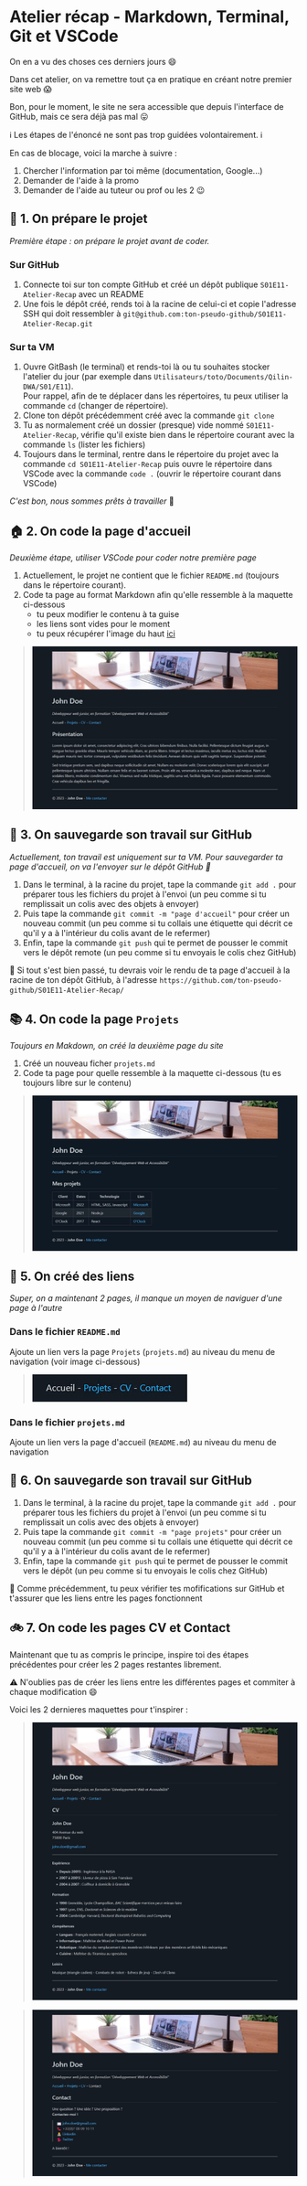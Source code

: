 # Atelier récap - Markdown, Terminal, Git et VSCode

On en a vu des choses ces derniers jours :smile:

Dans cet atelier, on va remettre tout ça en pratique en créant notre premier site web :scream:

Bon, pour le moment, le site ne sera accessible que depuis l'interface de GitHub, mais ce sera déjà pas mal :stuck_out_tongue:

:information_source: Les étapes de l'énoncé ne sont pas trop guidées volontairement. :information_source:

En cas de blocage, voici la marche à suivre :
1. Chercher l'information par toi même (documentation, Google...)
2. Demander de l'aide à la promo
3. Demander de l'aide au tuteur ou prof ou les 2 :wink:

## :toolbox: 1. On prépare le projet

*Première étape : on prépare le projet avant de coder.*

### Sur GitHub

1. Connecte toi sur ton compte GitHub et créé un dépôt publique `S01E11-Atelier-Recap` avec un README
2. Une fois le dépôt créé, rends toi à la racine de celui-ci et copie l'adresse SSH qui doit ressembler à `git@github.com:ton-pseudo-github/S01E11-Atelier-Recap.git`

### Sur ta VM

1. Ouvre GitBash (le terminal) et rends-toi là ou tu souhaites stocker l'atelier du jour (par exemple dans `Utilisateurs/toto/Documents/Qilin-DWA/S01/E11`).<br>
Pour rappel, afin de te déplacer dans les répertoires, tu peux utiliser la commande `cd` (changer de répertoire).
2. Clone ton dépôt précédemment créé avec la commande `git clone`
3. Tu as normalement créé un dossier (presque) vide nommé `S01E11-Atelier-Recap`, vérifie qu'il existe bien dans le répertoire courant avec la commande `ls` (lister les fichiers)
4. Toujours dans le terminal, rentre dans le répertoire du projet avec la commande `cd S01E11-Atelier-Recap` puis ouvre le répertoire dans VSCode avec la commande `code .` (ouvrir le répertoire courant dans VSCode)

*C'est bon, nous sommes prêts à travailler* :tada:

## 🏠 2. On code la page d'accueil

*Deuxième étape, utiliser VSCode pour coder notre première page*

1. Actuellement, le projet ne contient que le fichier `README.md` (toujours dans le répertoire courant).
2. Code ta page au format Markdown afin qu'elle ressemble à la maquette ci-dessous
    * tu peux modifier le contenu à ta guise
    * les liens sont vides pour le moment
    * tu peux récupérer l'image du haut [ici](img/desk-banner.jpg)

> ![image](img/maquette-presentation.jpg)

## 💾 3. On sauvegarde son travail sur GitHub

*Actuellement, ton travail est uniquement sur ta VM. Pour sauvegarder ta page d'accueil, on va l'envoyer sur le dépôt GitHub 🚀*

1. Dans le terminal, à la racine du projet, tape la commande `git add .` pour préparer tous les fichiers du projet à l'envoi (un peu comme si tu remplissait un colis avec des objets à envoyer)
2. Puis tape la commande `git commit -m "page d'accueil"` pour créer un nouveau commit (un peu comme si tu collais une étiquette qui décrit ce qu'il y a à l'intérieur du colis avant de le refermer)
3. Enfin, tape la commande `git push` qui te permet de pousser le commit vers le dépôt remote (un peu comme si tu envoyais le colis chez GitHub)

👀 Si tout s'est bien passé, tu devrais voir le rendu de ta page d'accueil à la racine de ton dépôt GitHub, à l'adresse `https://github.com/ton-pseudo-github/S01E11-Atelier-Recap/`

## 📚 4. On code la page `Projets`

*Toujours en Makdown, on créé la deuxième page du site*

1. Créé un nouveau ficher `projets.md`
2. Code ta page pour quelle ressemble à la maquette ci-dessous (tu es toujours libre sur le contenu)

> ![image](img/maquette-projet.jpg)

## 🔗 5. On créé des liens

*Super, on a maintenant 2 pages, il manque un moyen de naviguer d'une page à l'autre*

### Dans le fichier `README.md`

Ajoute un lien vers la page `Projets` (`projets.md`) au niveau du menu de navigation (voir image ci-dessous)

> ![image](img/nav.jpg)

### Dans le fichier `projets.md`

Ajoute un lien vers la page d'accueil (`README.md`) au niveau du menu de navigation

## 💾 6. On sauvegarde son travail sur GitHub

1. Dans le terminal, à la racine du projet, tape la commande `git add .` pour préparer tous les fichiers du projet à l'envoi (un peu comme si tu remplissait un colis avec des objets à envoyer)
2. Puis tape la commande `git commit -m "page projets"` pour créer un nouveau commit (un peu comme si tu collais une étiquette qui décrit ce qu'il y a à l'intérieur du colis avant de le refermer)
3. Enfin, tape la commande `git push` qui te permet de pousser le commit vers le dépôt (un peu comme si tu envoyais le colis chez GitHub)

👀 Comme précédemment, tu peux vérifier tes mofifications sur GitHub et t'assurer que les liens entre les pages fonctionnent

## 🚲 7. On code les pages CV et Contact

Maintenant que tu as compris le principe, inspire toi des étapes précédentes pour créer les 2 pages restantes librement.

⚠️ N'oublies pas de créer les liens entre les différentes pages et commiter à chaque modification 😄

Voici les 2 dernieres maquettes pour t'inspirer :

> ![image](img/maquette-cv.jpg)

> ![image](img/maquette-contact.jpg)
